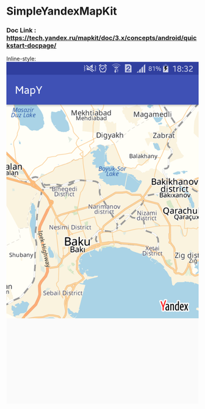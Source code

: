 # SimpleYandexMapKit

### Doc Link : https://tech.yandex.ru/mapkit/doc/3.x/concepts/android/quickstart-docpage/

Inline-style: 
![alt text](https://github.com/MuradHamidov302/SimpleYandexMapKit/blob/master/Screenshots/Screenshot_2018-06-26-18-32-59.png "Screenshots")
